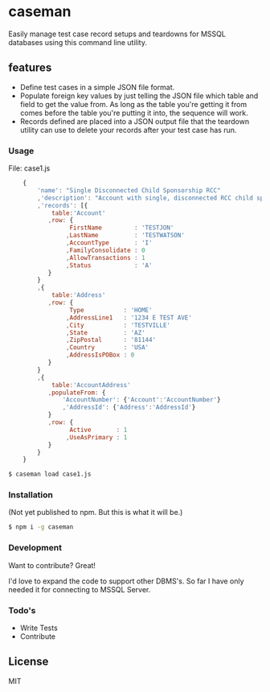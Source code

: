 # caseman

Easily manage test case record setups and teardowns for MSSQL databases using this command line utility.

## features

  - Define test cases in a simple JSON file format.
  - Populate foreign key values by just telling the JSON file which table and field to get the value from. As long as the table you're getting it from comes before the table you're putting it into, the sequence will work.
  - Records defined are placed into a JSON output file that the teardown utility can use to delete your records after your test case has run.

### Usage

File: case1.js
```javascript
    {
        'name': "Single Disconnected Child Sponsorship RCC"
        ,'description': "Account with single, disconnected RCC child sponsorship."
        ,'records': [{
            table:'Account'
           ,row: {
                 FirstName         : 'TESTJON'
                ,LastName          : 'TESTWATSON'
                ,AccountType       : 'I'
                ,FamilyConsolidate : 0
                ,AllowTransactions : 1
                ,Status            : 'A'
           }
        }
        ,{
            table:'Address'
           ,row: {
                 Type           : 'HOME'
                ,AddressLine1   : '1234 E TEST AVE'
                ,City           : 'TESTVILLE'
                ,State          : 'AZ'
                ,ZipPostal      : '81144'
                ,Country        : 'USA'
                ,AddressIsPOBox : 0
           }
        }
        ,{
            table:'AccountAddress'
           ,populateFrom: {
               'AccountNumber': {'Account':'AccountNumber'}
               ,'AddressId': {'Address':'AddressId'}
           }
           ,row: {
                 Active       : 1
                ,UseAsPrimary : 1
           }
        }
    }
```

```sh
$ caseman load case1.js
```

### Installation

(Not yet published to npm. But this is what it will be.)
```sh
$ npm i -g caseman
```

### Development

Want to contribute? Great!

I'd love to expand the code to support other DBMS's. So far I have only needed it for connecting to MSSQL Server.

### Todo's

 - Write Tests
 - Contribute

License
----

MIT


